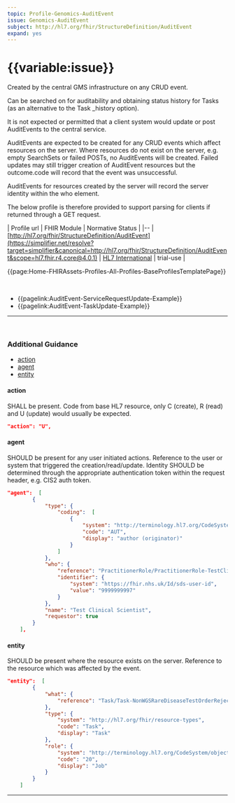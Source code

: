 ```yaml
---
topic: Profile-Genomics-AuditEvent
issue: Genomics-AuditEvent
subject: http://hl7.org/fhir/StructureDefinition/AuditEvent
expand: yes
---
```



# {{variable:issue}}

Created by the central GMS infrastructure on any CRUD event. 

Can be searched on for auditability and obtaining status history for Tasks (as an alternative to the Task _history option).

It is not expected or permitted that a client system would update or post AuditEvents to the central service.

AuditEvents are expected to be created for any CRUD events which affect resources on the server. Where resources do not exist on the server, e.g. empty SearchSets or failed POSTs, no AuditEvents will be created. Failed updates may still trigger creation of AuditEvent resources but the outcome.code will record that the event was unsuccessful.

AuditEvents for resources created by the server will record the server identity within the who element.

The below profile is therefore provided to support parsing for clients if returned through a GET request.

| Profile url | FHIR Module | Normative Status |
|--
| [http://hl7.org/fhir/StructureDefinition/AuditEvent](https://simplifier.net/resolve?target=simplifier&canonical=http://hl7.org/fhir/StructureDefinition/AuditEvent&scope=hl7.fhir.r4.core@4.0.1) | [HL7 International]() | trial-use |


{{page:Home-FHIRAssets-Profiles-All-Profiles-BaseProfilesTemplatePage}}

        
<div id="Examples" class="tabcontent">
 <br />
<ul>
<li> {{pagelink:AuditEvent-ServiceRequestUpdate-Example}} </li>
<li> {{pagelink:AuditEvent-TaskUpdate-Example}} </li>
</ul>
</div>

<div id="Mappings" class="tabcontent">
<!--
            <br>
            <table class="assets">
                    <tr><th>FHIR</th><th>MDS</th><th>HL7v2</th></tr>
                    <tr><td></td><td></td><td></td></tr>
                </table>
-->
</div>

---

<br>

<h3 id='non-fql-header'> Additional Guidance </h3>

- <a href="#action">action</a>
- <a href="#agent">agent</a>
- <a href="#entity">entity</a>

<a name="action"></a>
<h4 class='additional-Guidance-Submenu'> action </h4>
SHALL be present. Code from base HL7 resource, only C (create), R (read) and U (update) would usually be expected.

```json
"action": "U",
```

<a name="agent"></a>
<h4 class='additional-Guidance-Submenu'> agent </h4>
SHOULD be present for any user initiated actions. Reference to the user or system that triggered the creation/read/update. Identity SHOULD be determined through the appropriate authentication token within the request header, e.g. CIS2 auth token.

```json
"agent":  [
        {
            "type": {
                "coding":  [
                    {
                        "system": "http://terminology.hl7.org/CodeSystem/v3-ParticipationType",
                        "code": "AUT",
                        "display": "author (originator)"
                    }
                ]
            },
            "who": {
                "reference": "PractitionerRole/PractitionerRole-TestClinicalScientist-Example",
                "identifier": {
                    "system": "https://fhir.nhs.uk/Id/sds-user-id",
                    "value": "9999999997"
                }
            },
            "name": "Test Clinical Scientist",
            "requestor": true
        }
    ],
```

<a name="entity"></a>
<h4 class='additional-Guidance-Submenu'> entity </h4>
SHOULD be present where the resource exists on the server. Reference to the resource which was affected by the event.

```json
"entity":  [
        {
            "what": {
                "reference": "Task/Task-NonWGSRareDiseaseTestOrderRejected-Example"
            },
            "type": {
                "system": "http://hl7.org/fhir/resource-types",
                "code": "Task",
                "display": "Task"
            },
            "role": {
                "system": "http://terminology.hl7.org/CodeSystem/object-role",
                "code": "20",
                "display": "Job"
            }
        }
    ]
```

---
